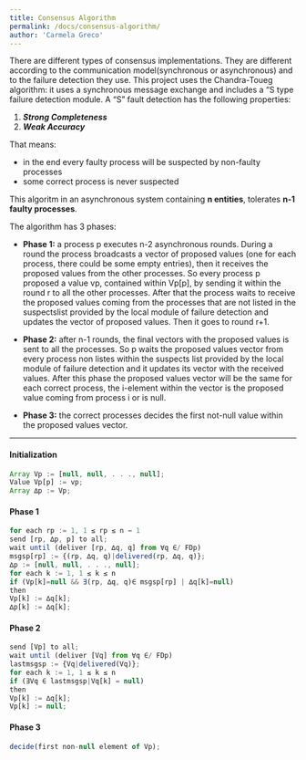 ```yaml
---
title: Consensus Algorithm
permalink: /docs/consensus-algorithm/
author: 'Carmela Greco'
---
```


There are different types of consensus implementations. They are different according to the communication model(synchronous or asynchronous) and to the failure detection they use.
This project uses the Chandra-Toueg algorithm: it uses a synchronous message exchange and includes a “S type failure detection module.
A “S” fault detection has the following properties:
1. *__Strong Completeness__*
2. *__Weak Accuracy__*

That means:
- in the end every faulty process will be suspected by non-faulty processes
- some correct process is never suspected

This algoritm in an asynchronous system containing __n entities__, tolerates __n-1 faulty processes__.

The algorithm has 3 phases:

- __Phase 1:__
   a process p executes n-2 asynchronous rounds. During a round the process broadcasts a vector of proposed values (one for each process, there could be some empty entries), then it receives the proposed values from the other processes. So every process p proposed a value vp, contained within Vp[p], by sending it within the round r to all the other processes. After that the process waits to receive the proposed values coming from the processes that are not listed in the suspectslist provided by the local module of failure detection and updates the vector of proposed values. Then it goes to round r+1.

- __Phase 2:__ 
   after n-1 rounds, the final vectors with the proposed values is sent to all the processes. So p waits the proposed values vector from every process non listes within the suspects list provided by the local module of failure detection and it updates its vector with the received values. After this phase the proposed values vector will be the same for each correct process, the i-element within the vector is the proposed value coming from process i or is null.
- __Phase 3:__ 
   the correct processes decides the first not-null value within the proposed values vector.
---
#### __Initialization__
```javascript
Array Vp := [null, null, . . ., null];
Value Vp[p] := vp;
Array ∆p := Vp;
```

#### __Phase 1__
```javascript
for each rp := 1, 1 ≤ rp ≤ n − 1 
send [rp, ∆p, p] to all; 
wait until (deliver [rp, ∆q, q] from ∀q ∈/ FDp) 
msgsp[rp] := {(rp, ∆q, q)|delivered(rp, ∆q, q)};
∆p := [null, null, . . ., null]; 
for each k := 1, 1 ≤ k ≤ n 
if (Vp[k]=null && ∃(rp, ∆q, q)∈ msgsp[rp] | ∆q[k]=null) 
then
Vp[k] := ∆q[k];
∆p[k] := ∆q[k];
```

#### __Phase 2__
```javascript
send [Vp] to all;
wait until (deliver [Vq] from ∀q ∈/ FDp) 
lastmsgsp := {Vq|delivered(Vq)}; 
for each k := 1, 1 ≤ k ≤ n
if (∃Vq ∈ lastmsgsp|Vq[k] = null)
then  
Vp[k] := ∆q[k];
Vp[k] := null;
```
#### __Phase 3__ 
```javascript           
decide(first non-null element of Vp);
```